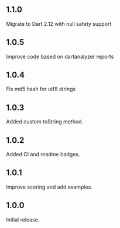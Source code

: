 ## 1.1.0

Migrate to Dart 2.12 with null safety support

## 1.0.5

Improve code based on dartanalyzer reports

## 1.0.4

Fix md5 hash for utf8 strings

## 1.0.3

Added custom toString method.

## 1.0.2

Added CI and readme badges.

## 1.0.1

Improve scoring and add examples.

## 1.0.0

Initial release.
